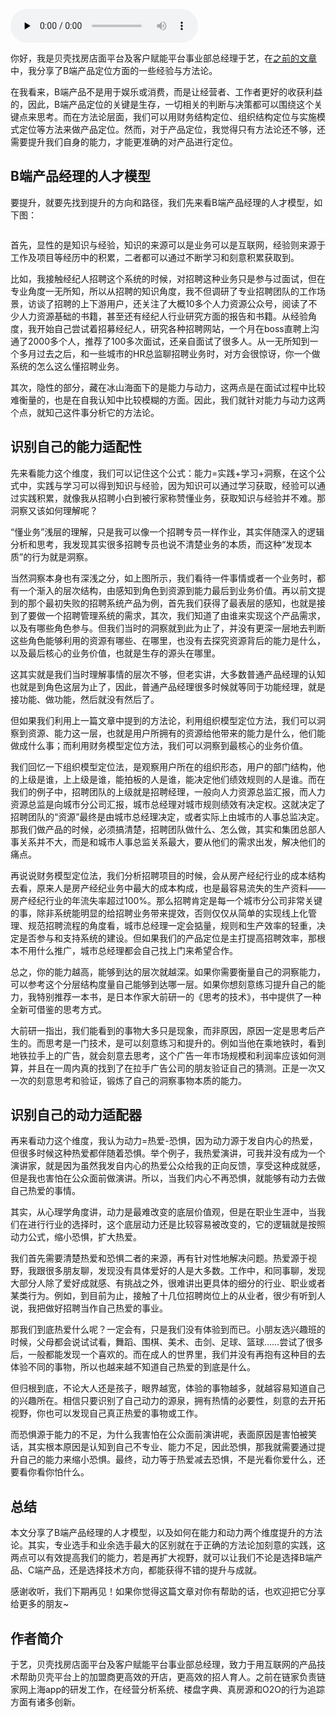 <audio id="audio" title="第144讲 | 于艺：如何提升自己的能力与动力" controls="" preload="none"><source id="mp3" src="https://static001.geekbang.org/resource/audio/d0/1e/d0ed98d8460b36b6a9c6d0e41c26741e.mp3"></audio>

你好，我是贝壳找房店面平台及客户赋能平台事业部总经理于艺，在[之前的文章](https://time.geekbang.org/column/article/72158)中，我分享了B端产品定位方面的一些经验与方法论。

在我看来，B端产品不是用于娱乐或消费，而是让经营者、工作者更好的收获利益的，因此，B端产品定位的关键是生存，一切相关的判断与决策都可以围绕这个关键点来思考。而在方法论层面，我们可以用财务结构定位、组织结构定位与实施模式定位等方法来做产品定位。然而，对于产品定位，我觉得只有方法论还不够，还需要提升我们自身的能力，才能更准确的对产品进行定位。

## B端产品经理的人才模型

要提升，就要先找到提升的方向和路径，我们先来看B端产品经理的人才模型，如下图：

<img src="https://static001.geekbang.org/resource/image/9c/f1/9cdd6c1c1b907798fef6910838fe1ef1.jpg" alt="">

首先，显性的是知识与经验，知识的来源可以是业务可以是互联网，经验则来源于工作及项目等经历中的积累，二者都可以通过不断学习和刻意积累获取到。

比如，我接触经纪人招聘这个系统的时候，对招聘这种业务只是参与过面试，但在专业角度一无所知，所以从招聘的知识角度，我不但调研了专业招聘团队的工作场景，访谈了招聘的上下游用户，还关注了大概10多个人力资源公众号，阅读了不少人力资源基础的书籍，甚至还有经纪人行业研究方面的报告和书籍。从经验角度，我开始自己尝试着招募经纪人，研究各种招聘网站，一个月在boss直聘上沟通了2000多个人，推荐了100多次面试，还亲自面试了很多人。从一无所知到一个多月过去之后，和一些城市的HR总监聊招聘业务时，对方会很惊讶，你一个做系统的怎么这么懂招聘业务。

其次，隐性的部分，藏在冰山海面下的是能力与动力，这两点是在面试过程中比较难衡量的，也是在自我认知中比较模糊的方面。因此，我们就针对能力与动力这两个点，就知己这件事分析它的方法论。

## 识别自己的能力适配性

先来看能力这个维度，我们可以记住这个公式：能力=实践+学习+洞察，在这个公式中，实践与学习可以得到知识与经验，因为知识可以通过学习获取，经验可以通过实践积累，就像我从招聘小白到被行家称赞懂业务，获取知识与经验并不难。那洞察又该如何理解呢？

“懂业务”浅层的理解，只是我可以像一个招聘专员一样作业，其实伴随深入的逻辑分析和思考，我发现其实很多招聘专员也说不清楚业务的本质，而这种“发现本质”的行为就是洞察。

<img src="https://static001.geekbang.org/resource/image/0f/ae/0f1806fbd49061c154ad6a5799bd4dae.jpg" alt=""><br>
当然洞察本身也有深浅之分，如上图所示，我们看待一件事情或者一个业务时，都有一个渐入的层次结构，由感知到角色到资源到能力最后到业务价值。再以前文提到的那个最初失败的招聘系统产品为例，首先我们获得了最表层的感知，也就是接到了要做一个招聘管理系统的需求，其次，我们知道了由谁来实现这个产品需求，以及有哪些角色参与。但我们当时的洞察就到此为止了，并没有更深一层地去判断这些角色能够利用的资源有哪些、在哪里，也没有去探究资源背后的能力是什么，以及最后核心的业务价值，也就是生存的源头在哪里。

这其实就是我们当时理解事情的层次不够，但老实讲，大多数普通产品经理的认知也就是到角色这层为止了，因此，普通产品经理很多时候就等同于功能经理，就是接功能、做功能，然后就没有然后了。

但如果我们利用上一篇文章中提到的方法论，利用组织模型定位方法，我们可以洞察到资源、能力这一层，也就是用户所拥有的资源给他带来的能力是什么，他们能做成什么事；而利用财务模型定位方法，我们可以洞察到最核心的业务价值。

我们回忆一下组织模型定位法，是观察用户所在的组织形态，用户的部门结构，他的上级是谁，上上级是谁，能拍板的人是谁，能决定他们绩效规则的人是谁。而在我们的例子中，招聘团队的上级就是招聘经理，一般向人力资源总监汇报，而人力资源总监是向城市分公司汇报，城市总经理对城市规则绩效有决定权。这就决定了招聘团队的“资源”最终是由城市总经理决定，或者实际上由城市的人事总监决定。那我们做产品的时候，必须搞清楚，招聘团队做什么、怎么做，其实和集团总部人事关系并不大，而是和城市人事总监关系最大，要从他们的需求出发，解决他们的痛点。

再说说财务模型定位法，我们分析招聘项目的时候，会从房产经纪行业的成本结构去看，原来人是房产经纪业务中最大的成本构成，也是最容易流失的生产资料——房产经纪行业的年流失率超过100%。那么招聘肯定是每一个城市分公司非常关键的事，除非系统能明显的给招聘业务带来提效，否则仅仅从简单的实现线上化管理、规范招聘流程的角度看，城市总经理一定会掂量，规则和生产效率的轻重，决定是否参与和支持系统的建设。但如果我们的产品定位是主打提高招聘效率，那根本不用什么推广，城市总经理都会自己找上门来希望合作。

总之，你的能力越高，能够到达的层次就越深。如果你需要衡量自己的洞察能力，可以参考这个分层结构度量自己能够到达哪一层。如果你想刻意练习提升自己的能力，我特别推荐一本书，是日本作家大前研一的《思考的技术》，书中提供了一种全新可借鉴的思考方式。

大前研一指出，我们能看到的事物大多只是现象，而非原因，原因一定是思考后产生的。而思考是一门技术，是可以刻意练习和提升的。例如当他在乘地铁时，看到地铁拉手上的广告，就会刻意去思考，这个广告一年市场规模和利润率应该如何测算，并且在一周内真的找到了在拉手广告公司的朋友验证自己的猜测。正是一次又一次的刻意思考和验证，锻炼了自己的洞察事物本质的能力。

## 识别自己的动力适配器

再来看动力这个维度，我认为动力=热爱-恐惧，因为动力源于发自内心的热爱，但很多时候这种热爱都伴随着恐惧。举个例子，我热爱演讲，可我并没有成为一个演讲家，就是因为虽然我发自内心的热爱公众给我的正向反馈，享受这种成就感，但是我也害怕在公众面前做演讲。所以，当我们内心不再恐惧，就能够有动力去做自己热爱的事情。

其实，从心理学角度讲，动力是最难改变的底层价值观，但是在职业生涯中，当我们在进行行业的选择时，这个底层动力还是比较容易被改变的，它的逻辑就是按照动力公式，缩小恐惧，扩大热爱。

我们首先需要清楚热爱和恐惧二者的来源，再有针对性地解决问题。热爱源于视野，我跟很多朋友聊，发现没有具体爱好的人是大多数。工作中，和同事聊，发现大部分人除了爱好成就感、有挑战之外，很难讲出更具体的细分的行业、职业或者某类行为。例如，到目前为止，接触了十几位招聘岗位上的从业者，很少有听到人说，我把做好招聘当作自己热爱的事业。

那我们到底热爱什么呢？一定会有，只是我们没有体验到而已。小朋友选兴趣班的时候，父母都会说试试看，舞蹈、围棋、美术、击剑、足球、篮球……尝试了很多后，一般都能发现一个喜欢的。而在成人的世界里，我们并没有再抱有这种目的去体验不同的事物，所以也越来越不知道自己热爱的到底是什么。

但归根到底，不论大人还是孩子，眼界越宽，体验的事物越多，就越容易知道自己的兴趣所在。相信只要识别了自己动力的源泉，拥有热情的必要性，刻意的去开拓视野，你也可以发现自己真正热爱的事物或工作。

而恐惧源于能力的不足，为什么我害怕在公众面前演讲呢，表面原因是害怕被笑话，其实根本原因是认知到自己不专业、能力不足，因此恐惧，那我就需要通过提升自己的能力来缩小恐惧。最终，动力等于热爱减去恐惧，不是光看你爱什么，还要看你看你怕什么。

## 总结

本文分享了B端产品经理的人才模型，以及如何在能力和动力两个维度提升的方法论。其实，专业选手和业余选手最大的区别就在于正确的方法论加刻意的实践，这两点可以有效提高我们的能力，若是再扩大视野，就可以让我们不论是选择B端产品、C端产品，还是选择技术方向，都能获得不错的提升与成就。

感谢收听，我们下期再见！如果你觉得这篇文章对你有帮助的话，也欢迎把它分享给更多的朋友~

## 作者简介

于艺，贝壳找房店面平台及客户赋能平台事业部总经理，致力于用互联网的产品技术帮助贝壳平台上的加盟商更高效的开店，更高效的招人育人。之前在链家负责链家网上海app的研发工作，在经营分析系统、楼盘字典、真房源和O2O的行为追踪方面有诸多创新。


